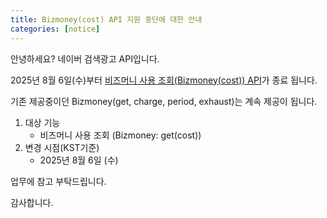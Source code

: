 ```yaml
---
title: Bizmoney(cost) API 지원 중단에 대한 안내
categories: [notice]
---
```


안녕하세요? 네이버 검색광고 API입니다.

2025년 8월 6일(수)부터 [비즈머니 사용 조회(Bizmoney(cost)) API](https://naver.github.io/searchad-apidoc/#/operations/GET/~2Fbilling~2Fbizmoney~2Fcost%7B%3FstatDt,searchStartDt,searchEndDt%7D)가 종료 됩니다.

기존 제공중이던 Bizmoney(get, charge, period, exhaust)는 계속 제공이 됩니다.

1. 대상 기능
    - 비즈머니 사용 조회 (Bizmoney: get(cost))
2. 변경 시점(KST기준)
    - 2025년 8월 6일 (수)

업무에 참고 부탁드립니다.

감사합니다. 
